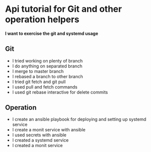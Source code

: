# Api tutorial for Git and other operation helpers

#### I want to exercise the git and systemd usage

## Git

- I tried working on plenty of branch
- I do anything on separated branch
- I merge to master branch
- I rebased a branch to other branch
- I tried git fetch and git pull
- I used pull and fetch commands
- I used git rebase interactive for delete commits

## Operation

- I create an ansible playbook for deploying and setting up systemd service
- I create a monit service with ansible
- I used secrets with ansible
- I created a systemd service
- I created a monit service

